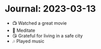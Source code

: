 # Journal: 2023-03-13

* 📺 Watched a great movie
* 🧘 Meditate
* 😘 Grateful for living in a safe city
* 🎶 Played music

